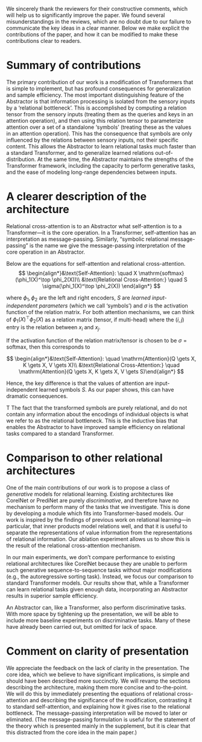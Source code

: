 

We sincerely thank the reviewers for their constructive comments, which will help us to significantly improve the paper. We found several misunderstandings in the reviews, which are no doubt due to our failure to communicate the key ideas in a clear manner. Below we make explicit the contributions of the paper, and how it can be modified to make these contributions clear to readers.

# Summary of contributions

The primary contribution of our work is a modification of Transformers that is simple to implement, but has profound consequences for generalization and sample efficiency. The most important distinguishing feature of the Abstractor is that information processing is isolated from the sensory inputs by a ‘relational bottleneck’. This is accomplished by computing a relation tensor from the sensory inputs (treating them as the queries and keys in an attention operation), and then using this relation tensor to parameterize attention over a set of a standalone ‘symbols’ (treating these as the values in an attention operation). This has the consequence that symbols are only influenced by the relations between sensory inputs, not their specific content. This allows the Abstractor to learn relational tasks much faster than a standard Transformer, and to generalize learned relations out-of-distribution. At the same time, the Abstractor maintains the strengths of the Transformer framework, including the capacity to perform generative tasks, and the ease of modeling long-range dependencies between inputs.

# A clearer description of the architecture

Relational cross-attention is to an Abstractor what self-attention is to a Transformer—it is the core operation. In a Transformer, self-attention has an interpretation as message-passing. Similarly, “symbolic relational message-passing” is the name we give the message-passing interpretation of the core operation in an Abstractor.

Below are the equations for self-attention and relational cross-attention.
$$
\begin{align*}&\text{Self-Attention}: \quad X \mathrm{softmax}(\phi_1(X)^\top \phi_2(X))\\ &\text{Relational Cross-Attention:} \quad S \sigma(\phi_1(X)^\top \phi_2(X)) \end{align*}
$$

where $\phi_1, \phi_2$ are the left and right encoders, $S$ are *learned input-independent parameters* (which we call ‘symbols’) and $\sigma$ is the activation function of the relation matrix. For both attention mechanisms, we can think of $\phi_1(X)^\top \phi_2(X)$ as a relation matrix (tensor, if multi-head) where the $(i,j)$ entry is the relation between $x_i$ and $x_j$.

If the activation function of the relation matrix/tensor is chosen to be $\sigma = \mathrm{softmax}$, then this corresponds to

$$
\begin{align*}&\text{Self-Attention}: \quad \mathrm{Attention}(Q \gets X, K \gets X, V \gets X)\\ &\text{Relational Cross-Attention:} \quad \mathrm{Attention}(Q \gets X, K \gets X, V \gets S)\end{align*}
$$

Hence, the key difference is that the values of attention are input-independent learned symbols $S$. 
As our paper shows, this can have dramatic consequences. 

T
The fact that the transformed symbols are purely relational, and do not contain any information about the encodings of individual objects is what we refer to as the relational bottleneck. This is the inductive bias that enables the Abstractor to have improved sample efficiency on relational tasks compared to a standard Transformer.

# Comparison to other relational architectures

One of the main contributions of our work is to propose a class of *generative* models for relational learning. Existing architectures like CorelNet or PrediNet are purely *discriminative*, and therefore have no mechanism to perform many of the tasks that we investigate. This is done by developing a module which fits into Transformer-based models. Our work is inspired by the findings of previous work on relational learning—in particular, that inner products model relations well, and that it is useful to separate the representations of value information from the representations of relational information.
Our ablation experiment allows us to show this is the result of the relational cross-attention mechanism.

In our main experiments, we don’t compare performance to existing relational architectures like CorelNet because they are unable to perform such generative sequence-to-sequence tasks without major modifications (e.g., the autoregressive sorting task). Instead, we focus our comparison to standard Transformer models. Our results show that, while a Transformer can learn relational tasks given enough data, incorporating an Abstractor results in superior sample efficiency.

An Abstractor can, like a Transformer, also perform discriminative tasks. With more space by tightening up the presentation, we will be able to include more baseline experiments on discriminative tasks. Many of these have already been carried out, but omitted for lack of space.

# Comment on clarity of presentation

We appreciate the feedback on the lack of clarity in the presentation.  The core idea, which we believe to have significant implications, is simple and should have been described more succinctly. We will revamp the sections describing the architecture, making them more concise and to-the-point. We will do this by immediately presenting the equations of relational cross-attention and describing the significance of the modification, contrasting it to standard self-attention, and explaining how it gives rise to the relational bottleneck. The message-passing interpretation will be moved to later or eliminated. (The message-passing formulation is useful for the statement of the theory which is presented mainly in the supplement, but it is clear that this distracted from the core idea in the main paper.)
